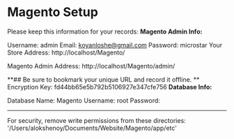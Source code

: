 # Magento Setup

Please keep this information for your records:
**Magento Admin Info:**

Username:
admin
Email:
koyanloshe@gmail.com
Password:
microstar
Your Store Address:
http://localhost/Magento/

Magento Admin Address:
http://localhost/Magento/admin/

**## Be sure to bookmark your unique URL and record it offline.
**
Encryption Key:
fd44bb65e5b792b5106927e347cfe756
**Database Info:**

Database Name:
Magento
Username:
root
Password:
******
For security, remove write permissions from these directories: '/Users/alokshenoy/Documents/Website/Magento/app/etc'

